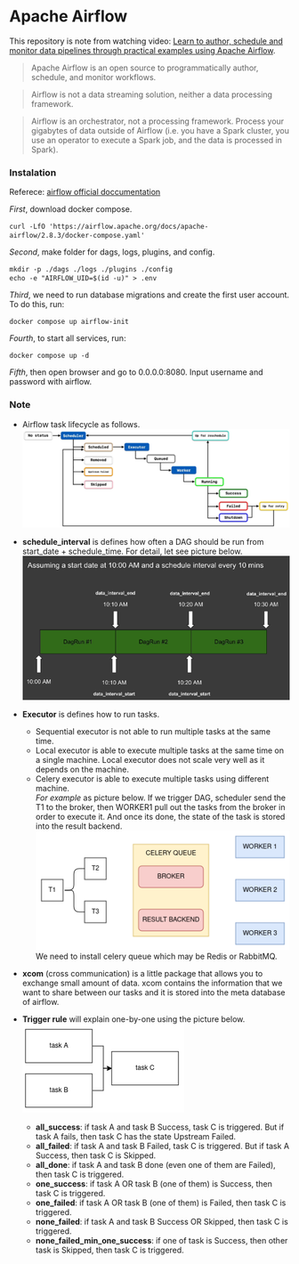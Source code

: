 # Apache Airflow

This repository is note from watching video: [Learn to author, schedule and monitor data pipelines through practical examples using Apache Airflow](https://www.udemy.com/course/the-complete-hands-on-course-to-master-apache-airflow/learn/lecture/11945398#overview).

> Apache Airflow is an open source to programmatically author, schedule, and monitor workflows. 

> Airflow is not a data streaming solution, neither a data processing framework. 

> Airflow is an orchestrator, not a processing framework. Process your gigabytes of data outside of Airflow (i.e. you have a Spark cluster, you use an operator to execute a Spark job, and the data is processed in Spark).

### Instalation
Referece: [airflow official doccumentation](https://airflow.apache.org/docs/apache-airflow/stable/howto/docker-compose/index.html)

_First_, download docker compose.
```
curl -LfO 'https://airflow.apache.org/docs/apache-airflow/2.8.3/docker-compose.yaml'
```
_Second_, make folder for dags, logs, plugins, and config.
```
mkdir -p ./dags ./logs ./plugins ./config
echo -e "AIRFLOW_UID=$(id -u)" > .env
```
_Third_, we need to run database migrations and create the first user account. To do this, run:
```
docker compose up airflow-init
```
_Fourth_, to start all services, run:
```
docker compose up -d
```
_Fifth_, then open browser and go to 0.0.0.0:8080. Input username and password with airflow.

### Note
+ Airflow task lifecycle as follows. \
![airflow task lifecycle](assets/task-lifecycle.png)

+ **schedule_interval** is defines how often a DAG should be run from start_date + schedule_time. For detail, let see picture below. \
![schedule interval](assets/schedule-interval.png)

+ **Executor** is defines how to run tasks. 
    + Sequential executor is not able to run multiple tasks at the same time. 
    + Local executor is able to execute multiple tasks at the same time on a single machine. Local executor does not scale very well as it depends on the machine. 
    + Celery executor is able to execute multiple tasks using different machine. \
_For example_ as picture below. If we trigger DAG, scheduler send the T1 to the broker, then WORKER1 pull out the tasks from the broker in order to execute it. And once its done, the state of the task is stored into the result backend. \
![celery](assets/celery.png) \
We need to install celery queue which may be Redis or RabbitMQ.

+ **xcom** (cross communication) is a little package that allows you to exchange small amount of data. xcom contains the information that we want to share between our tasks and it is stored into the meta database of airflow.

+ **Trigger rule** will explain one-by-one using the picture below. \
![trigger](assets/trigger.png)
    + **all_success**: if task A and task B Success, task C is triggered. But if task A fails, then task C has the state Upstream Failed.
    + **all_failed**: if task A and task B Failed, task C is triggered. But if task A Success, then task C is Skipped.
    + **all_done**: if task A and task B done (even one of them are Failed), then task C is triggered.
    + **one_success**: if task A OR task B (one of them) is Success, then task C is triggered.
    + **one_failed**: if task A OR task B (one of them) is Failed, then task C is triggered.
    + **none_failed**: if task A and task B Success OR Skipped, then task C is triggered.
    + **none_failed_min_one_success**: if one of task is Success, then other task is Skipped, then task C is triggered.
